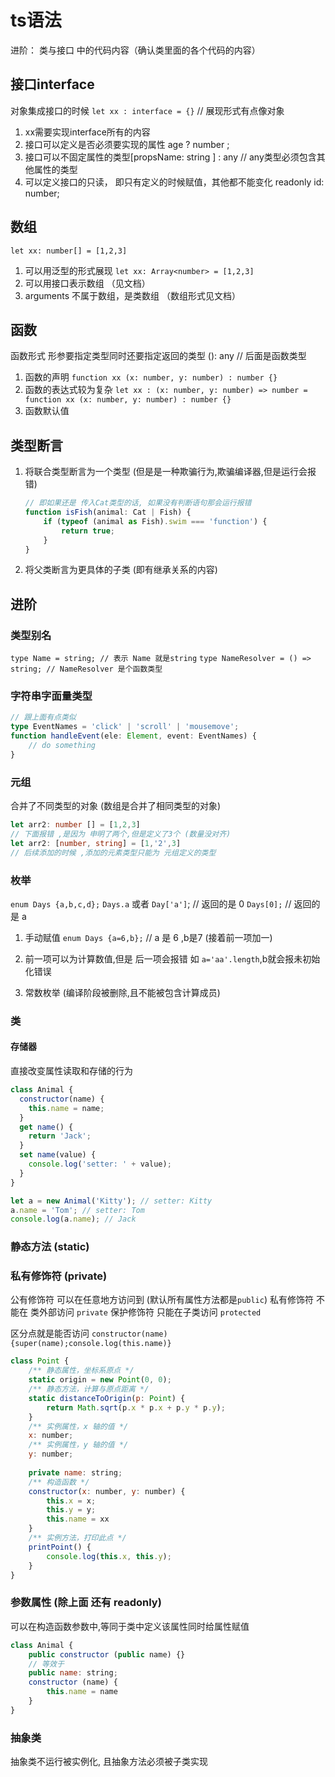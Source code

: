 # ts语法

进阶： 类与接口 中的代码内容（确认类里面的各个代码的内容）

## 接口interface

对象集成接口的时候 `let xx : interface = {}` // 展现形式有点像对象

1. xx需要实现interface所有的内容
2. 接口可以定义是否必须要实现的属性 age ? number ;
3. 接口可以不固定属性的类型[propsName: string ] : any // any类型必须包含其他属性的类型
4. 可以定义接口的只读， 即只有定义的时候赋值，其他都不能变化 readonly id: number;

## 数组

`let xx: number[] = [1,2,3]`

1. 可以用泛型的形式展现 `let xx: Array<number> = [1,2,3]`
2. 可以用接口表示数组 （见文档）
3. arguments 不属于数组，是类数组 （数组形式见文档）

## 函数

函数形式 形参要指定类型同时还要指定返回的类型 (): any // 后面是函数类型

1. 函数的声明 `function xx (x: number, y: number) : number {}`
2. 函数的表达式较为复杂 `let xx : (x: number, y: number) => number = function xx (x: number, y: number) : number {}`
3. 函数默认值 

## 类型断言

1. 将联合类型断言为一个类型 (但是是一种欺骗行为,欺骗编译器,但是运行会报错)

    ```js
    // 即如果还是 传入Cat类型的话, 如果没有判断语句那会运行报错
    function isFish(animal: Cat | Fish) {
        if (typeof (animal as Fish).swim === 'function') {
            return true;
        }
    }
    ```

2. 将父类断言为更具体的子类 (即有继承关系的内容)

## 进阶

### 类型别名

`type Name = string; // 表示 Name 就是string`
`type NameResolver = () => string; // NameResolver 是个函数类型`

### 字符串字面量类型

```ts
// 跟上面有点类似
type EventNames = 'click' | 'scroll' | 'mousemove';
function handleEvent(ele: Element, event: EventNames) {
    // do something
}
```

### 元组

合并了不同类型的对象 (数组是合并了相同类型的对象)

```ts
let arr2: number [] = [1,2,3]
// 下面报错 ,是因为 申明了两个,但是定义了3个 (数量没对齐)
let arr2: [number, string] = [1,'2',3]
// 后续添加的时候 ,添加的元素类型只能为 元组定义的类型
```

### 枚举

`enum Days {a,b,c,d};`
`Days.a` 或者 `Day['a']`; // 返回的是 0
`Days[0];` // 返回的是 a

1. 手动赋值
`enum Days {a=6,b};` // a 是 6 ,b是7 (接着前一项加一)

2. 前一项可以为计算数值,但是 后一项会报错 如 `a='aa'.length`,b就会报未初始化错误

3. 常数枚举 (编译阶段被删除,且不能被包含计算成员)

### 类

#### 存储器

直接改变属性读取和存储的行为

```js
class Animal {
  constructor(name) {
    this.name = name;
  }
  get name() {
    return 'Jack';
  }
  set name(value) {
    console.log('setter: ' + value);
  }
}

let a = new Animal('Kitty'); // setter: Kitty
a.name = 'Tom'; // setter: Tom
console.log(a.name); // Jack
```

### 静态方法 (static)

### 私有修饰符 (private)

公有修饰符 可以在任意地方访问到 (默认所有属性方法都是`public`)
私有修饰符 不能在 类外部访问 `private`
保护修饰符 只能在子类访问 `protected`

区分点就是能否访问
`constructor(name) {super(name);console.log(this.name)}`

```js
class Point {
    /** 静态属性，坐标系原点 */
    static origin = new Point(0, 0);
    /** 静态方法，计算与原点距离 */
    static distanceToOrigin(p: Point) {
        return Math.sqrt(p.x * p.x + p.y * p.y);
    }
    /** 实例属性，x 轴的值 */
    x: number;
    /** 实例属性，y 轴的值 */
    y: number;
    
    private name: string;
    /** 构造函数 */
    constructor(x: number, y: number) {
        this.x = x;
        this.y = y;
        this.name = xx
    }
    /** 实例方法，打印此点 */
    printPoint() {
        console.log(this.x, this.y);
    }
}

```

### 参数属性 (除上面 还有 readonly)

可以在构造函数参数中,等同于类中定义该属性同时给属性赋值

```js
class Animal {
    public constructor (public name) {}
    // 等效于
    public name: string;
    constructor (name) {
        this.name = name
    }
}
```

### 抽象类

抽象类不运行被实例化, 且抽象方法必须被子类实现